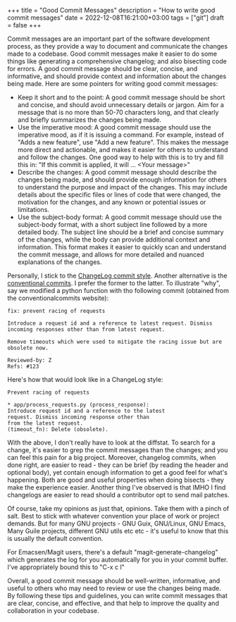 +++
title = "Good Commit Messages"
description = "How to write good commit messages"
date = 2022-12-08T16:21:00+03:00
tags = ["git"]
draft = false
+++

Commit messages are an important part of the software development process, as they provide a way to document and communicate the changes made to a codebase.  Good commit messages make it easier to do some things like generating a comprehensive changelog; and also bisecting code for errors.  A good commit message should be clear, concise, and informative, and should provide context and information about the changes being made.  Here are some pointers for writing good commit messages:

-   Keep it short and to the point: A good commit message should be short and concise, and should avoid unnecessary details or jargon. Aim for a message that is no more than 50-70 characters long, and that clearly and briefly summarizes the changes being made.
-   Use the imperative mood: A good commit message should use the imperative mood, as if it is issuing a command.  For example, instead of "Adds a new feature", use "Add a new feature".  This makes the message more direct and actionable, and makes it easier for others to understand and follow the changes.  One good way to help with this is to try and fill this in: "If this commit is applied, it will ... &lt;Your message&gt;"
-   Describe the changes: A good commit message should describe the changes being made, and should provide enough information for others to understand the purpose and impact of the changes.  This may include details about the specific files or lines of code that were changed, the motivation for the changes, and any known or potential issues or limitations.
-   Use the subject-body format: A good commit message should use the subject-body format, with a short subject line followed by a more detailed body.  The subject line should be a brief and concise summary of the changes, while the body can provide additional context and information.  This format makes it easier to quickly scan and understand the commit message, and allows for more detailed and nuanced explanations of the changes.

Personally, I stick to the [ChangeLog commit style](https://www.conventionalcommits.org/en/v1.0.0/).  Another alternative is the [conventional commits](https://www.conventionalcommits.org/en/v1.0.0/).  I prefer the former to the latter.  To illustrate "why", say we modified a python function with tho following commit (obtained from the conventionalcommits website):

```text
fix: prevent racing of requests

Introduce a request id and a reference to latest request. Dismiss
incoming responses other than from latest request.

Remove timeouts which were used to mitigate the racing issue but are
obsolete now.

Reviewed-by: Z
Refs: #123
```

Here's how that would look like in a ChangeLog style:

```text
Prevent racing of requests

* app/process_requests.py (process_response):
Introduce request id and a reference to the latest
request. Dismiss incoming response other than
from the latest request.
(timeout_fn): Delete (obsolete).
```

With the above, I don't really have to look at the diffstat. To search for a change, it's easier to grep the commit messages than the changes; and you can feel this pain for a big project. Moreover, changelog commits, when done right, are easier to read - they can be brief (by reading the header and optional body), yet contain enough information to get a good feel for what's happening. Both are good and useful properties when doing bisects - they make the experience easier. Another thing I've observed is that IMHO I find changelogs are easier to read should a contributor opt to send mail patches.

Of course, take my opinions as just that, opinions. Take them with a pinch of salt. Best to stick with whatever convention your place of work or project demands. But for many GNU projects - GNU Guix, GNU/Linux, GNU Emacs, Many Guile projects, different GNU utils etc etc - it's useful to know that this is usually the default convention.

For Emacsen/Magit users, there's a default "magit-generate-changelog" which generates the log for you automatically for you in your commit buffer. I've appropriately bound this to "C-x c l"

Overall, a good commit message should be well-written, informative, and useful to others who may need to review or use the changes being made.  By following these tips and guidelines, you can write commit messages that are clear, concise, and effective, and that help to improve the quality and collaboration in your codebase.
